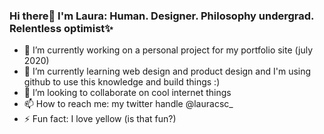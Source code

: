 ### Hi there👋 I'm Laura: Human. Designer. Philosophy undergrad. Relentless optimist✨

<!--
**LauraSinisterra/LauraSinisterra** is a ✨ _special_ ✨ repository because its `README.md` (this file) appears on your GitHub profile.
-->


- 🔭 I’m currently working on a personal project for my portfolio site (july 2020)
- 🌱 I’m currently learning web design and product design and I'm using github to use this knowledge and build things :)
- 👯 I’m looking to collaborate on cool internet things 
- 📫 How to reach me: my twitter handle @lauracsc_
- ⚡ Fun fact: I love yellow (is that fun?)

